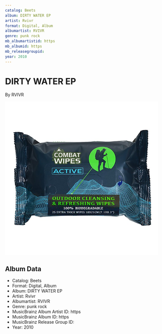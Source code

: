 ```yaml
---
catalog: Beets
album: DIRTY WATER EP
artist: Rvivr
format: Digital, Album
albumartist: RVIVR
genre: punk rock
mb_albumartistid: https
mb_albumid: https
mb_releasegroupid: 
year: 2010
---
```


# DIRTY WATER EP

By RVIVR

![](../../assets/beetscovers/Rvivr-DIRTY_WATER_EP.jpg)

## Album Data

- Catalog: Beets
- Format: Digital, Album
- Album: DIRTY WATER EP
- Artist: Rvivr
- Albumartist: RVIVR
- Genre: punk rock
- MusicBrainz Album Artist ID: https
- MusicBrainz Album ID: https
- MusicBrainz Release Group ID: 
- Year: 2010

